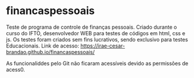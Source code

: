 # financaspessoais
Teste de programa de controle de finanças pessoais.
Criado durante o curso do IFTO, desenvolvedor WEB para testes de códigos em html, css e js.
Os testes foram criados sem fins lucrativos, sendo exclusivo para testes Educacionais.
Link de acesso:  https://irae-cesar-brandao.github.io/financaspessoais/

As funcionaliddes pelo Git não ficaram acessíveis devido as permissões de acess0.


